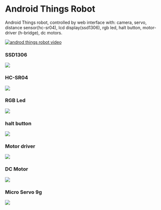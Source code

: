 # Android Things Robot
Android Things robot, controlled by  web interface with: camera, servo, distance sensor(hc-sr04), lcd display(ssd1306), rgb led, halt button, motor-driver (h-bridge), dc motors.

[![androd things robot video ](/img/robot.jpg?raw=true "Android Things Robot")](https://www.youtube.com/watch?v=kqzAsOs99Dc) 
### SSD1306
![](/img/ssd1306.jpg?raw=true "")
### HC-SR04
![](/img/hc-sr04-02.jpg?raw=true "")
### RGB Led
![](/img/rgb.jpg?raw=true "")
### halt button
![](/img/btn.jpg?raw=true "")
### Motor driver
![](/img/h-bridge.jpg?raw=true "")
### DC Motor
![](/img/motor.jpg?raw=true "")
### Micro Servo 9g
![](/img/servo.jpg?raw=true "")
	

